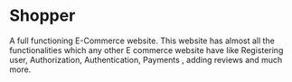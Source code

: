 # Shopper
A full functioning E-Commerce website. This website has almost all the functionalities which any other E commerce website have like Registering user, Authorization, Authentication, Payments , adding reviews and much more.
